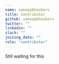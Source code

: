 ```yaml
---
name: sanoopbhaskerv
title: Contributor
github: sanoopbhaskerv
twitter: ""
linkedin: ""
slack: ""
joining_date: ""
role: "contributor"
---
```


Still waiting for this
